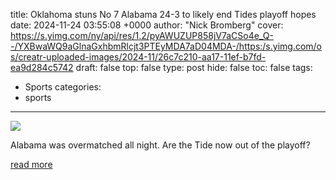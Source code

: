 title: Oklahoma stuns No 7 Alabama 24-3 to likely end Tides playoff hopes
date: 2024-11-24 03:55:08 +0000
author: "Nick Bromberg"
cover: https://s.yimg.com/ny/api/res/1.2/pyAWUZUP858jV7aCSo4e_Q--/YXBwaWQ9aGlnaGxhbmRlcjt3PTEyMDA7aD04MDA-/https:/s.yimg.com/os/creatr-uploaded-images/2024-11/26c7c210-aa17-11ef-b7fd-ea9d284c5742
draft: false
top: false
type: post
hide: false
toc: false
tags:
  - Sports
categories:
  - sports
---

![](https://s.yimg.com/ny/api/res/1.2/pyAWUZUP858jV7aCSo4e_Q--/YXBwaWQ9aGlnaGxhbmRlcjt3PTEyMDA7aD04MDA-/https:/s.yimg.com/os/creatr-uploaded-images/2024-11/26c7c210-aa17-11ef-b7fd-ea9d284c5742)

Alabama was overmatched all night. Are the Tide now out of the playoff?

[read more](https://sports.yahoo.com/oklahoma-stuns-no-7-alabama-24-3-to-likely-end-tides-playoff-hopes-035508357.html)
